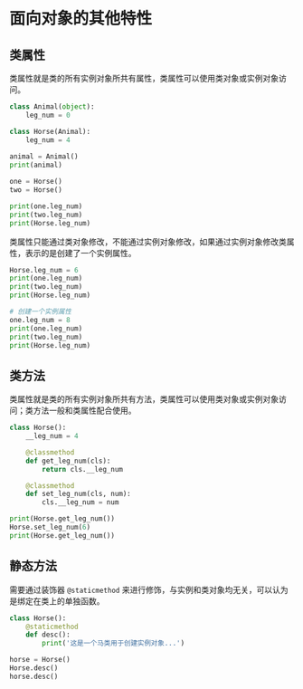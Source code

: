 # 面向对象的其他特性

## 类属性

类属性就是类的所有实例对象所共有属性，类属性可以使用类对象或实例对象访问。

```python
class Animal(object):
    leg_num = 0

class Horse(Animal):
    leg_num = 4
    
animal = Animal()
print(animal)

one = Horse()
two = Horse()

print(one.leg_num)
print(two.leg_num)
print(Horse.leg_num)
```

类属性只能通过类对象修改，不能通过实例对象修改，如果通过实例对象修改类属性，表示的是创建了一个实例属性。

```python
Horse.leg_num = 6
print(one.leg_num)
print(two.leg_num)
print(Horse.leg_num)

# 创建一个实例属性
one.leg_num = 8
print(one.leg_num)
print(two.leg_num)
print(Horse.leg_num)
```

## 类方法

类属性就是类的所有实例对象所共有方法，类属性可以使用类对象或实例对象访问；类方法一般和类属性配合使用。

```python
class Horse():
    __leg_num = 4

    @classmethod
    def get_leg_num(cls):
        return cls.__leg_num

    @classmethod
    def set_leg_num(cls, num):
        cls.__leg_num = num

print(Horse.get_leg_num())
Horse.set_leg_num(6)
print(Horse.get_leg_num())
```

## 静态方法

需要通过装饰器 `@staticmethod` 来进行修饰，与实例和类对象均无关，可以认为是绑定在类上的单独函数。

```python
class Horse():
    @staticmethod
    def desc():
        print('这是一个马类用于创建实例对象...')

horse = Horse()
Horse.desc()
horse.desc()
```

